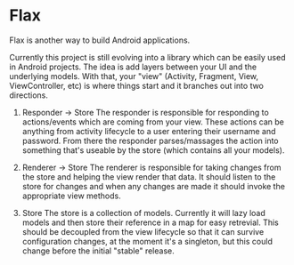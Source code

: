 # Flax
Flax is another way to build Android applications.

Currently this project is still evolving into a library which can be easily used in Android projects. The idea is add layers between your UI and the underlying models. With that, your "view" (Activity, Fragment, View, ViewController, etc) is where things start and it branches out into two directions.

1) Responder -> Store
The responder is responsible for responding to actions/events which are coming from your view. These actions can be anything from activity lifecycle to a user entering their username and password. From there the responder parses/massages the action into something that's useable by the store (which contains all your models).

2) Renderer -> Store
The renderer is responsible for taking changes from the store and helping the view render that data. It should listen to the store for changes and when any changes are made it should invoke the appropriate view methods.

3) Store
The store is a collection of models. Currently it will lazy load models and then store their reference in a map for easy retrevial. This should be decoupled from the view lifecycle so that it can survive configuration changes, at the moment it's a singleton, but this could change before the initial "stable" release.
